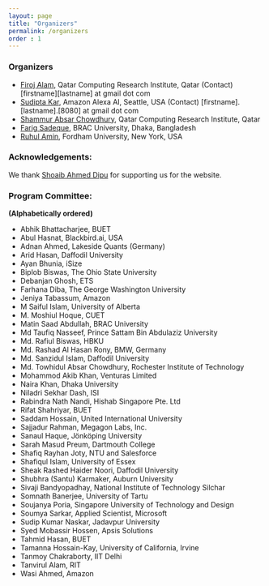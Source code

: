 ```yaml
---
layout: page
title: "Organizers"
permalink: /organizers
order : 1
---
```


### Organizers

- [Firoj Alam](https://sites.google.com/site/firojalam), Qatar Computing Research Institute, Qatar (Contact) [firstname][lastname] at gmail dot com
- [Sudipta Kar](http://sudiptakar.info), Amazon Alexa AI, Seattle, USA (Contact) [firstname].[lastname].[8080] at gmail dot com
- [Shammur Absar Chowdhury](http://shammur.one/), Qatar Computing Research Institute, Qatar
- [Farig Sadeque](https://sites.google.com/site/farigsadeque), BRAC University, Dhaka, Bangladesh
- [Ruhul Amin](https://ruhulsbu.github.io), Fordham University, New York, USA


### Acknowledgements:
We thank [Shoaib Ahmed Dipu](https://www.bracu.ac.bd/about/people/shoaib-ahmed-dipu) for supporting us for the website.

<!-- ### Advisory Committee: -->

### Program Committee:
**(Alphabetically ordered)**
- Abhik Bhattacharjee, BUET
- Abul Hasnat, Blackbird.ai, USA
- Adnan Ahmed, Lakeside Quants (Germany)
- Arid Hasan, Daffodil University
- Ayan Bhunia, iSize
- Biplob Biswas, The Ohio State University
- Debanjan Ghosh, ETS
- Farhana Diba, The George Washington University
- Jeniya Tabassum, Amazon
- M Saiful Islam, University of Alberta
- M. Moshiul Hoque, CUET
- Matin Saad Abdullah, BRAC University
- Md Taufiq Nasseef, Prince Sattam Bin Abdulaziz University
- Md. Rafiul Biswas, HBKU
- Md. Rashad Al Hasan Rony,	BMW, Germany
- Md. Sanzidul Islam, Daffodil University
- Md. Towhidul Absar Chowdhury, Rochester Institute of Technology
- Mohammod Akib Khan, Venturas Limited
- Naira Khan, Dhaka University
- Niladri Sekhar Dash, ISI
- Rabindra Nath Nandi, Hishab Singapore Pte. Ltd
- Rifat Shahriyar, BUET
- Saddam Hossain, United International University
- Sajjadur Rahman, Megagon Labs, Inc.
- Sanaul Haque, Jönköping University
- Sarah Masud Preum, Dartmouth College
- Shafiq Rayhan Joty, NTU and Salesforce
- Shafiqul Islam, University of Essex
- Sheak Rashed Haider Noori, Daffodil University
- Shubhra (Santu) Karmaker, Auburn University
- Sivaji Bandyopadhay, National Institute of Technology Silchar
- Somnath Banerjee, University of Tartu
- Soujanya Poria, Singapore University of Technology and Design
- Soumya Sarkar, Applied Scientist, Microsoft
- Sudip Kumar Naskar, Jadavpur University
- Syed Mobassir Hossen, Apsis Solutions
- Tahmid Hasan, BUET
- Tamanna Hossain-Kay, University of California, Irvine
- Tanmoy Chakraborty, IIT Delhi
- Tanvirul Alam, RIT
- Wasi Ahmed, Amazon
